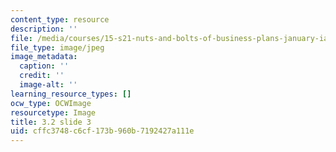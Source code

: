 ```yaml
---
content_type: resource
description: ''
file: /media/courses/15-s21-nuts-and-bolts-of-business-plans-january-iap-2014/cffc3748c6cf173b960b7192427a111e_Slide3.JPG
file_type: image/jpeg
image_metadata:
  caption: ''
  credit: ''
  image-alt: ''
learning_resource_types: []
ocw_type: OCWImage
resourcetype: Image
title: 3.2 slide 3
uid: cffc3748-c6cf-173b-960b-7192427a111e
---
```

